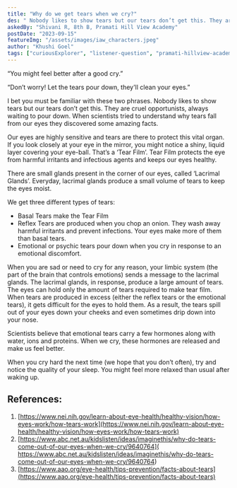```yaml
---
title: "Why do we get tears when we cry?"
des: " Nobody likes to show tears but our tears don’t get this. They are cruel opportunists, always waiting to pour down. When scientists tried to understand why tears fall from our eyes they discovered some amazing facts. "
askedBy: "Shivani R, 8th B, Pramati Hill View Academy"
postDate: "2023-09-15"
featureImg: "/assets/images/iaw_characters.jpeg"
author: "Khushi Goel"
tags: ["curiousExplorer", "listener-question", "pramati-hillview-academy"]
---
```

“You might feel better after a good cry.” 

“Don’t worry! Let the tears pour down, they'll clean your eyes.”

I bet you must be familiar with these two phrases. Nobody likes to show tears but our tears don’t get this. They are cruel opportunists, always waiting to pour down. When scientists tried to understand why tears fall from our eyes they discovered some amazing facts. 

Our eyes are highly sensitive and tears are there to protect this vital organ. If you look closely at your eye in the mirror, you might notice a shiny, liquid layer covering your eye-ball. That’s a ‘Tear Film’. Tear Film protects the eye from harmful irritants and infectious agents and keeps our eyes healthy. 

There are small glands present in the corner of our eyes, called ‘Lacrimal Glands’. Everyday, lacrimal glands produce a small volume of tears to keep the eyes moist. 

We get three different types of tears: 
- Basal Tears make the Tear Film 
- Reflex Tears are produced when you chop an onion. They wash away harmful irritants and prevent infections. Your eyes make more of them than basal tears. 
- Emotional or psychic tears pour down when you cry in response to an emotional discomfort. 

When you are sad or need to cry for any reason, your limbic system (the part of the brain that controls emotions) sends a message to the lacrimal glands. The lacrimal glands, in response, produce a large amount of tears. The eyes can hold only the amount of tears required to make tear film. When tears are produced in excess (either the reflex tears or the emotional tears), it gets difficult for the eyes to hold them. As a result, the tears spill out of your eyes down your cheeks and even sometimes drip down into your nose.

Scientists believe that emotional tears carry a few hormones along with water, ions and proteins. When we cry, these hormones are released and make us feel better. 

When you cry hard the next time (we hope that you don’t often), try and notice the quality of your sleep. You might feel more relaxed than usual after waking up. 

## References: 
1. [https://www.nei.nih.gov/learn-about-eye-health/healthy-vision/how-eyes-work/how-tears-work](https://www.nei.nih.gov/learn-about-eye-health/healthy-vision/how-eyes-work/how-tears-work)
2. [https://www.abc.net.au/kidslisten/ideas/imaginethis/why-do-tears-come-out-of-our-eyes-when-we-cry/9640764]( https://www.abc.net.au/kidslisten/ideas/imaginethis/why-do-tears-come-out-of-our-eyes-when-we-cry/9640764)
3. [https://www.aao.org/eye-health/tips-prevention/facts-about-tears](https://www.aao.org/eye-health/tips-prevention/facts-about-tears)

   
